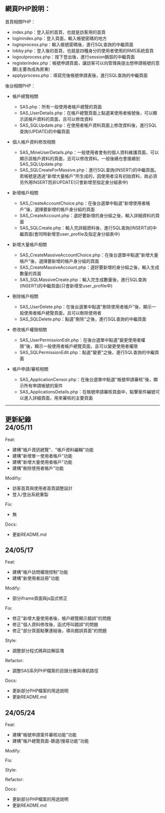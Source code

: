網頁PHP說明： 
----------------------------------
首頁相關PHP：  
- index.php：登入前的首頁，也就是訪客用的首頁
- loginindex.php：登入頁面，輸入帳號密碼的地方
- loginprocess.php：輸入帳號密碼後，進行SQL查詢的中繼頁面
- lobby.php：登入後的首頁，也就是四種身分的使用者使用的RMS系統首頁
- logoutprocess.php：按下登出後，進行session銷毀的中繼頁面
- registerindex.php：帳號申請頁面，讓訪客可以向管理員提出想申請帳號的意願(主要為成為房東)
- applyprocess.php：填寫完後帳號申請表後，進行SQL查詢的中繼頁面

後台相關PHP：
- 帳戶總覽相關
  - SAS.php：所有一般使用者帳戶總覽的頁面
  - SAS_UserDetails.php：在帳戶總覽頁面上點選某使用者帳號後，可以顯示該帳戶資料的頁面，且可以修改資料
  - SAS_SQLUpdate.php：在使用者帳戶資料頁面上修改資料後，進行SQL查詢(UPDATE)的中繼頁面

- 個人帳戶資料修改相關
  - SAS_MineUserDetails.php：一般使用者會有的個人資料維護頁面，可以顯示該帳戶資料的頁面，且可以修改資料。一般後續也會接續到SAS_SQLUpdate.php
  - SAS_SQLCreateForMassive.php：進行SQL查詢(INSERT)的中繼頁面。若帳號是透過"新增大量帳戶"所生成的，因使用者沒有初始資料，故必須另外用INSERT而非UPDATE(只會新增至指定身分組表中)

- 新增帳戶相關
  - SAS_CreateAccountChoice.php：在後台選單中點選"新增使用者帳戶"後，選擇要新增的帳戶身分組的頁面
  - SAS_CreateAccount.php：選好要新增的身分組之後，輸入詳細資料的頁面
  - SAS_SQLCreate.php：輸入完詳細資料後，進行SQL查詢(INSERT)的中繼頁面(會同時新增至user_profile及指定身分組表中)

- 新增大量帳戶相關
  - SAS_CreateMassiveAccountChoice.php：在後台選單中點選"新增大量帳戶"後，選擇要新增的帳戶身分組的頁面
  - SAS_CreateMassiveAccount.php：選好要新增的身分組之後，輸入生成數量的頁面
  - SAS_SQLMassiveCreate.php：輸入完生成數量後，進行SQL查詢(INSERT)的中繼頁面(只會新增至user_profile中)

- 刪除帳戶相關
  - SAS_UserDelete.php：在後台選單中點選"刪除使用者帳戶"後，顯示一般使用者帳戶總覽頁面，且可以刪除使用者
  - SAS_SQLDelete.php：點選"刪除"之後，進行SQL查詢的中繼頁面

- 修改帳戶權限相關
  - SAS_UserPermissionEdit.php：在後台選單中點選"變更使用者權限"後，顯示一般使用者帳戶總覽頁面，且可以變更使用者權限
  - SAS_SQLPermissionEdit.php：點選"變更"之後，進行SQL查詢的中繼頁面

- 帳戶申請/審核相關
  - SAS_ApplicationCensor.php：在後台選單中點選"帳號申請審核"後，顯示所有申請帳號的案件
  - SAS_ApplicationsDetails.php：在帳號申請審核頁面中，點擊案件編號可以進入詳細頁面，用來審核的主要頁面
----------------------------------

更新紀錄  
24/05/11  
----------------------------------
Feat:
- 建構"帳戶資訊總覽"、"帳戶資料編輯"功能
- 建構"新增單一使用者帳戶"功能  
- 建構"新增大量使用者帳戶"功能
- 建構"刪除使用者帳戶"功能

Modifiy:
- 訪客首頁與使用者首頁調整設計
- 登入/登出系統重製

Fix:  
- 無
  
Docs:  
- 更新README.md

24/05/17
----------------------------------
Feat:
- 建構"帳戶訪問權限控制"功能
- 建構"新使用者註冊"功能

Modify:
- 部分iframe頁面與js函式修正

Fix:
- 修正"新增大量使用者後，帳戶總覽顯示錯誤"的問題
- 修正"個人資料修改後，函式呼叫錯誤"的問題
- 修正"部分頁面點擊連結後，導向錯誤頁面"的問題

Style:
- 調整部分程式碼與註解區塊

Refactor:
- 調整SAS系列PHP檔案的目錄分層與導航路徑

Docs:
- 更新部分PHP檔案的用途說明
- 更新README.md

24/05/24
----------------------------------
Feat:
- 建構"帳號申請案件審核功能"功能
- 建構"帳戶總覽頁面-篩選/搜尋功能"功能

Modify:

Fix:

Style:

Refactor:

Docs:
- 更新部分PHP檔案的用途說明
- 更新README.md
